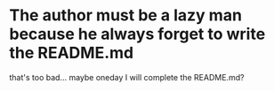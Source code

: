 # The author must be a lazy man because he always forget to write the README.md

that's too bad... maybe oneday I will complete the README.md?
